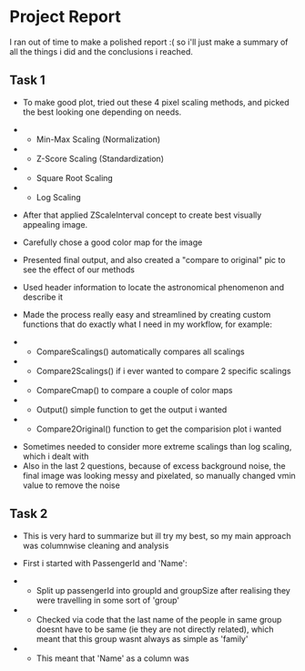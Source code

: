 # Project Report

I ran out of time to make a polished report :( so i'll just make a summary of all the things i did and the conclusions i reached.

## Task 1

- To make good plot, tried out these 4 pixel scaling methods, and picked the best looking one depending on needs.

* - Min-Max Scaling (Normalization)
* - Z-Score Scaling (Standardization)
* - Square Root Scaling
* - Log Scaling

- After that applied ZScaleInterval concept to create best visually appealing image.
- Carefully chose a good color map for the image
- Presented final output, and also created a "compare to original" pic to see the effect of our methods
- Used header information to locate the astronomical phenomenon and describe it

- Made the process really easy and streamlined by creating custom functions that do exactly what I need in my workflow, for example:

* - CompareScalings() automatically compares all scalings
* - Compare2Scalings() if i ever wanted to compare 2 specific scalings
* - CompareCmap() to compare a couple of color maps
* - Output() simple function to get the output i wanted
* - Compare2Original() function to get the comparision plot i wanted

- Sometimes needed to consider more extreme scalings than log scaling, which i dealt with
- Also in the last 2 questions, because of excess background noise, the final image was looking messy and pixelated, so manually changed vmin value to remove the noise

## Task 2

- This is very hard to summarize but ill try my best, so my main approach was columnwise cleaning and analysis

- First i started with PassengerId and 'Name':
- - Split up passengerId into groupId and groupSize after realising they were travelling in some sort of 'group'
- - Checked via code that the last name of the people in same group doesnt have to be same (ie they are not directly related), which meant that this group wasnt always as simple as 'family'
- - This meant that 'Name' as a column was
